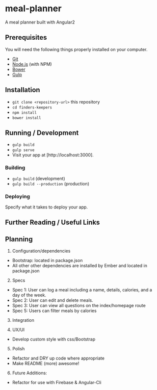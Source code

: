 # meal-planner

A meal planner built with Angular2

## Prerequisites

You will need the following things properly installed on your computer.

* [Git](https://git-scm.com/)
* [Node.js](https://nodejs.org/) (with NPM)
* [Bower](https://bower.io/)
* [Gulp](https://gulpjs.com/)

## Installation

* `git clone <repository-url>` this repository
* `cd finders-keepers`
* `npm install`
* `bower install`

## Running / Development

* `gulp build`
* `gulp serve`
* Visit your app at [http://localhost:3000].

### Building

* `gulp build` (development)
* `gulp build --production` (production)

### Deploying

Specify what it takes to deploy your app.

## Further Reading / Useful Links

<!-- * [ember.js](http://emberjs.com/)
* [ember-cli](https://ember-cli.com/)
* Development Browser Extensions
  * [ember inspector for chrome](https://chrome.google.com/webstore/detail/ember-inspector/bmdblncegkenkacieihfhpjfppoconhi)
  * [ember inspector for firefox](https://addons.mozilla.org/en-US/firefox/addon/ember-inspector/) -->

## Planning

1. Configuration/dependencies
  * Bootstrap: located in package.json
  * All other other dependencies are installed by Ember and located in package.json

2. Specs
  * Spec 1: User can log a meal including a name, details, calories, and a day of the week.
  * Spec 2: User can edit and delete meals.
  * Spec 3: User can view all questions on the index/homepage route
  * Spec 5: Users can filter meals by calories

3. Integration

4. UX/UI
  * Develop custom style with css/Bootstrap

5. Polish
  * Refactor and DRY up code where appropriate
  * Make README (more) awesome!

6. Future Additions:
  * Refactor for use with Firebase & Angular-Cli
